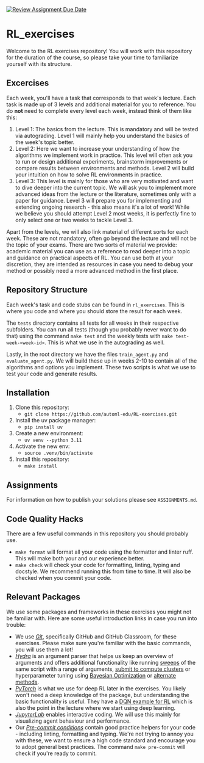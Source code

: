 [![Review Assignment Due Date](https://classroom.github.com/assets/deadline-readme-button-22041afd0340ce965d47ae6ef1cefeee28c7c493a6346c4f15d667ab976d596c.svg)](https://classroom.github.com/a/HDYzKFwd)
# RL_exercises
Welcome to the RL exercises repository! You will work with this repository for the duration of the course, so please take your time to familiarize yourself with its structure.

## Excercises
Each week, you'll have a task that corresponds to that week's lecture. Each task is made up of 3 levels and additional material for you to reference. You do **not** need to complete every level each week, instead think of them like this:

1. Level 1: The basics from the lecture. This is mandatory and will be tested via autograding. Level 1 will mainly help you understand the basics of the week's topic better.
2. Level 2: Here we want to increase your understanding of how the algorithms we implement work in practice. This level will often ask you to run or design additional experiments, brainstorm improvements or compare results between environments and methods. Level 2 will build your intuition on how to solve RL environments in practice.
3. Level 3: This level is mainly for those who are very motivated and want to dive deeper into the current topic. We will ask you to implement more advanced ideas from the lecture or the literature, sometimes only with a paper for guidance. Level 3 will prepare you for implementing and extending ongoing research - this also means it's a lot of work! While we believe you should attempt Level 2 most weeks, it is perfectly fine to only select one or two weeks to tackle Level 3.

Apart from the levels, we will also link material of different sorts for each week. These are not mandatory, often go beyond the lecture and will not be the topic of your exams. There are two sorts of material we provide: academic material you can use as a reference to read deeper into a topic and guidance on practical aspects of RL. You can use both at your discretion, they are intended as resources in case you need to debug your method or possibly need a more advanced method in the first place.

## Repository Structure
Each week's task and code stubs can be found in `rl_exercises`. This is where you code and where you should store the result for each week.

The `tests` directory contains all tests for all weeks in their respective subfolders. You can run all tests (though you probably never want to do that) using the command `make test` and the weekly tests with `make test-week-<week-id>`. This is what we use in the autograding as well.

Lastly, in the root directory we have the files `train_agent.py` and `evaluate_agent.py`. We will build these up in weeks 2-10 to contain all of the algorithms and options you implement. These two scripts is what we use to test your code and generate results.

## Installation
1. Clone this repository:
    * ``git clone https://github.com/automl-edu/RL-exercises.git``
2. Install the uv package manager:
    * ``pip install uv``
3. Create a new environment:
    * ``uv venv --python 3.11``
4. Activate the new env:
    * ``source .venv/bin/activate``
5. Install this repository:
    * ``make install``


## Assignments
For information on how to publish your solutions please see `ASSIGNMENTS.md`.

## Code Quality Hacks
There are a few useful commands in this repository you should probably use.
- `make format` will format all your code using the formatter and linter ruff. This will make both your and our experience better.
- `make check` will check your code for formatting, linting, typing and docstyle. We recommend running this from time to time. It will also be checked when you commit your code.

## Relevant Packages
We use some packages and frameworks in these exercises you might not be familiar with. Here are some useful introduction links in case you run into trouble:
- We use [*Git*](http://rogerdudler.github.io/git-guide/), specifically GitHub and GitHub Classroom, for these exercises. Please make sure you're familiar with the basic commands, you will use them a lot! 
- [*Hydra*](https://hydra.cc/) is an argument parser that helps us keep an overview of arguments and offers additional functionality like running [sweeps](https://hydra.cc/docs/intro/#multirun) of the same script with a range of arguments, [submit to compute clusters](https://hydra.cc/docs/plugins/submitit_launcher/) or hyperparameter tuning using [Bayesian Optimization](https://github.com/automl-private/hydra-smac-sweeper) or [alternate methods](https://github.com/facebookresearch/how-to-autorl).
- [*PyTorch*](https://pytorch.org/) is what we use for deep RL later in the exercises. You likely won't need a deep knowledge of the package, but understanding the basic functionality is useful. They have a [DQN example for RL](https://pytorch.org/tutorials/intermediate/reinforcement_q_learning.html) which is also the point in the lecture where we start using deep learning.
- [*JupyterLab*](https://jupyter.org/) enables interactive coding. We will use this mainly for visualizing agent behaviour and performance.
- Our [*Pre-commit conditions*](https://pre-commit.com/) contain good practice helpers for your code - including linting, formatting and typing. We're not trying to annoy you with these, we want to ensure a high code standard and encourage you to adopt general best practices. The command `make pre-commit` will check if you're ready to commit.
